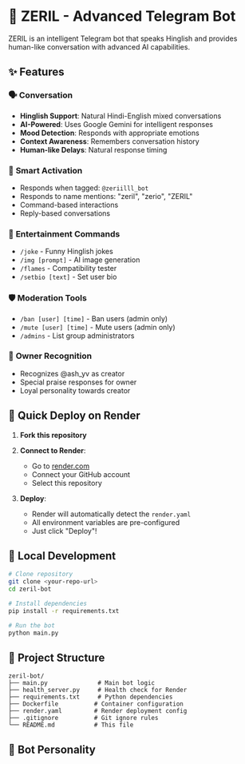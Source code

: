 # 🤖 ZERIL - Advanced Telegram Bot

ZERIL is an intelligent Telegram bot that speaks Hinglish and provides human-like conversation with advanced AI capabilities.

## ✨ Features

### 🗣️ **Conversation**
- **Hinglish Support**: Natural Hindi-English mixed conversations
- **AI-Powered**: Uses Google Gemini for intelligent responses
- **Mood Detection**: Responds with appropriate emotions
- **Context Awareness**: Remembers conversation history
- **Human-like Delays**: Natural response timing

### 🎯 **Smart Activation**
- Responds when tagged: `@zeriilll_bot`
- Responds to name mentions: "zeril", "zerio", "ZERIL"
- Command-based interactions
- Reply-based conversations

### 🎨 **Entertainment Commands**
- `/joke` - Funny Hinglish jokes
- `/img [prompt]` - AI image generation
- `/flames` - Compatibility tester
- `/setbio [text]` - Set user bio

### 🛡️ **Moderation Tools**
- `/ban [user] [time]` - Ban users (admin only)
- `/mute [user] [time]` - Mute users (admin only)
- `/admins` - List group administrators

### 👑 **Owner Recognition**
- Recognizes @ash_yv as creator
- Special praise responses for owner
- Loyal personality towards creator

## 🚀 Quick Deploy on Render

1. **Fork this repository**
2. **Connect to Render**:
   - Go to [render.com](https://render.com)
   - Connect your GitHub account
   - Select this repository

3. **Deploy**:
   - Render will automatically detect the `render.yaml`
   - All environment variables are pre-configured
   - Just click "Deploy"!

## 🔧 Local Development

```bash
# Clone repository
git clone <your-repo-url>
cd zeril-bot

# Install dependencies
pip install -r requirements.txt

# Run the bot
python main.py
```

## 📁 Project Structure

```
zeril-bot/
├── main.py              # Main bot logic
├── health_server.py     # Health check for Render
├── requirements.txt     # Python dependencies
├── Dockerfile          # Container configuration
├── render.yaml         # Render deployment config
├── .gitignore          # Git ignore rules
└── README.md           # This file
```

## 🤖 Bot Personality
